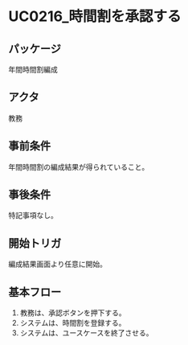 # UC0216_時間割を承認する

## パッケージ
年間時間割編成

## アクタ
教務

## 事前条件
年間時間割の編成結果が得られていること。

## 事後条件
特記事項なし。

## 開始トリガ
編成結果画面より任意に開始。

## 基本フロー
1. 教務は、承認ボタンを押下する。
2. システムは、時間割を登録する。
3. システムは、ユースケースを終了させる。